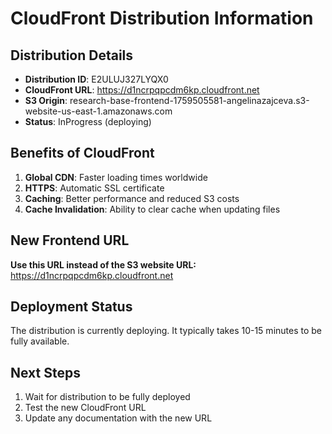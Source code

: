 # CloudFront Distribution Information

## Distribution Details
- **Distribution ID**: E2ULUJ327LYQX0
- **CloudFront URL**: https://d1ncrpqpcdm6kp.cloudfront.net
- **S3 Origin**: research-base-frontend-1759505581-angelinazajceva.s3-website-us-east-1.amazonaws.com
- **Status**: InProgress (deploying)

## Benefits of CloudFront
1. **Global CDN**: Faster loading times worldwide
2. **HTTPS**: Automatic SSL certificate
3. **Caching**: Better performance and reduced S3 costs
4. **Cache Invalidation**: Ability to clear cache when updating files

## New Frontend URL
**Use this URL instead of the S3 website URL:**
https://d1ncrpqpcdm6kp.cloudfront.net

## Deployment Status
The distribution is currently deploying. It typically takes 10-15 minutes to be fully available.

## Next Steps
1. Wait for distribution to be fully deployed
2. Test the new CloudFront URL
3. Update any documentation with the new URL
